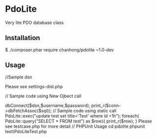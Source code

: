 PdoLite
================

Very lite PDO database class

Installation
------------

$ ./composer.phar require chanhong/pdolite ~1.0-dev

Usage
-----

//Sample dsn

Please see settings-dist.php 

// Sample code using New Ojbect call

<?php
include ('src\pdolite.php');

use PdoLite\PdoLite;

$db = new PdoLite();
$conn = $db->dbConnect($dsn,$username,$password);
print_r($conn->dbFetchAssoc($sql)); 

// Sample code using static call

PdoLite::exec("update test set title='Test' where id =1h"); 
foreach( PdoLite::query("SELECT * FROM test") as $row){ 
        print_r($row); 
} 

Please see testcase.php for more detail

// PHPUnit Usage

cd pdolite
phpunit test\PdoLiteTest.php 

